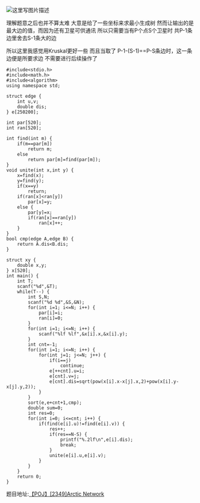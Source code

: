 ![这里写图片描述](http://img.blog.csdn.net/20160221004805700)

理解题意之后也并不算太难
大意是给了一些坐标来求最小生成树
然而让输出的是最大边的值，而因为还有卫星可供通讯
所以只需要当有P个点S个卫星时
共P-1条边里舍去S-1条大的边

所以这里我感觉用Kruskal更好一些
而且当取了
P-1-(S-1)==P-S条边时，这一条边便是所要求边
不需要进行后续操作了


```
#include<stdio.h>
#include<math.h>
#include<algorithm>
using namespace std;

struct edge {
	int u,v;
	double dis;
} e[250200];

int par[520];
int ran[520];

int find(int m) {
	if(m==par[m])
		return m;
	else
		return par[m]=find(par[m]);
}
void unite(int x,int y) {
	x=find(x);
	y=find(y);
	if(x==y)
		return;
	if(ran[x]<ran[y])
		par[x]=y;
	else {
		par[y]=x;
		if(ran[x]==ran[y])
			ran[x]++;
	}
}
bool cmp(edge A,edge B) {
	return A.dis<B.dis;
}

struct xy {
	double x,y;
} x[520];
int main() {
	int T;
	scanf("%d",&T);
	while(T--) {
		int S,N;
		scanf("%d %d",&S,&N);
		for(int i=1; i<=N; i++) {
			par[i]=i;
			ran[i]=0;
		}
		for(int i=1; i<=N; i++) {
			scanf("%lf %lf",&x[i].x,&x[i].y);
		}
		int cnt=-1;
		for(int i=1; i<=N; i++) {
			for(int j=1; j<=N; j++) {
				if(i==j)
					continue;
				e[++cnt].u=i;
				e[cnt].v=j;
				e[cnt].dis=sqrt(pow(x[i].x-x[j].x,2)+pow(x[i].y-x[j].y,2));
			}
		}
		sort(e,e+cnt+1,cmp);
		double sum=0;
		int res=0;
		for(int i=0; i<=cnt; i++) {
			if(find(e[i].u)!=find(e[i].v)) {
				res++;
				if(res==N-S) {
					printf("%.2lf\n",e[i].dis);
					break;
				}
				unite(e[i].u,e[i].v);
			}
		}
	}
	return 0;
}

```

题目地址:[【POJ】[2349]Arctic Network](http://poj.org/problem?id=2349)